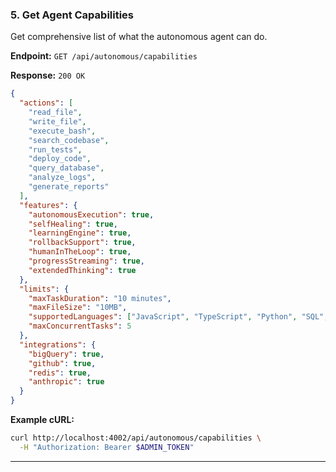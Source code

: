 ### 5. Get Agent Capabilities

Get comprehensive list of what the autonomous agent can do.

**Endpoint:** `GET /api/autonomous/capabilities`

**Response:** `200 OK`

```json
{
  "actions": [
    "read_file",
    "write_file",
    "execute_bash",
    "search_codebase",
    "run_tests",
    "deploy_code",
    "query_database",
    "analyze_logs",
    "generate_reports"
  ],
  "features": {
    "autonomousExecution": true,
    "selfHealing": true,
    "learningEngine": true,
    "rollbackSupport": true,
    "humanInTheLoop": true,
    "progressStreaming": true,
    "extendedThinking": true
  },
  "limits": {
    "maxTaskDuration": "10 minutes",
    "maxFileSize": "10MB",
    "supportedLanguages": ["JavaScript", "TypeScript", "Python", "SQL", "Bash"],
    "maxConcurrentTasks": 5
  },
  "integrations": {
    "bigQuery": true,
    "github": true,
    "redis": true,
    "anthropic": true
  }
}
```

**Example cURL:**

```bash
curl http://localhost:4002/api/autonomous/capabilities \
  -H "Authorization: Bearer $ADMIN_TOKEN"
```

---
